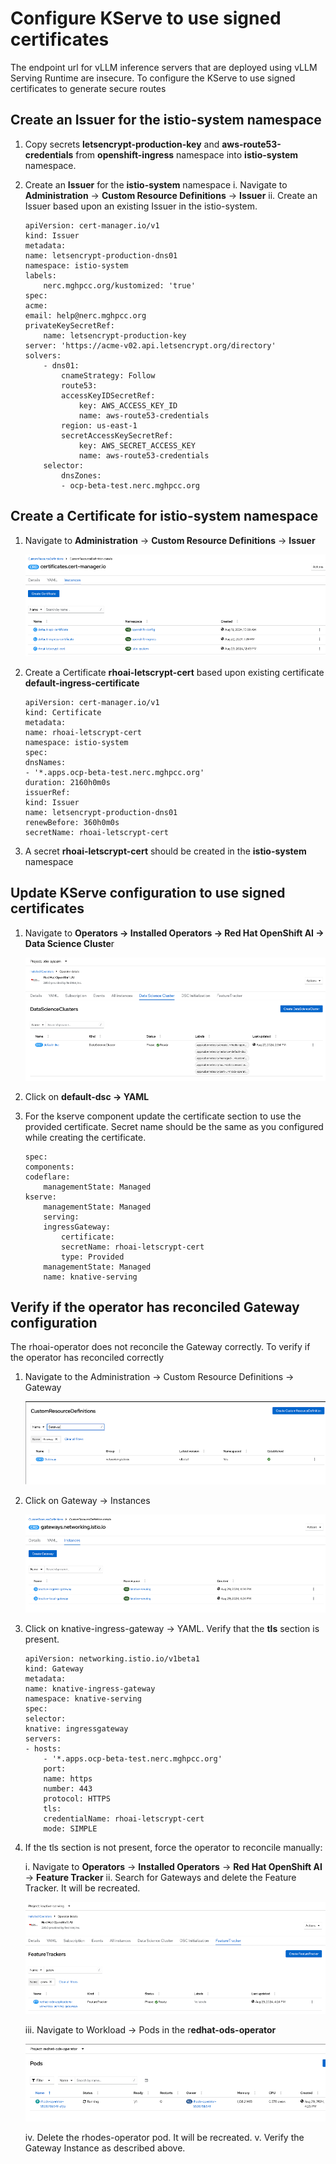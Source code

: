 # Configure KServe to use signed certificates

The endpoint url for vLLM inference servers that are deployed using vLLM Serving Runtime are insecure. To configure the KServe to use signed certificates to generate secure routes

## Create an Issuer for the istio-system namespace

1. Copy secrets **letsencrypt-production-key** and **aws-route53-credentials** from **openshift-ingress** namespace into **istio-system** namespace.

2. Create an **Issuer** for the **istio-system** namespace
   i. Navigate to **Administration** → **Custom Resource Definitions** → **Issuer**
   ii. Create an Issuer based upon an existing Issuer in the istio-system.

    ```
    apiVersion: cert-manager.io/v1
    kind: Issuer
    metadata:
    name: letsencrypt-production-dns01
    namespace: istio-system
    labels:
        nerc.mghpcc.org/kustomized: 'true'
    spec:
    acme:
    email: help@nerc.mghpcc.org
    privateKeySecretRef:
        name: letsencrypt-production-key
    server: 'https://acme-v02.api.letsencrypt.org/directory'
    solvers:
        - dns01:
            cnameStrategy: Follow
            route53:
            accessKeyIDSecretRef:
                key: AWS_ACCESS_KEY_ID
                name: aws-route53-credentials
            region: us-east-1
            secretAccessKeySecretRef:
                key: AWS_SECRET_ACCESS_KEY
                name: aws-route53-credentials
        selector:
            dnsZones:
            - ocp-beta-test.nerc.mghpcc.org
    ```

## Create a Certificate for istio-system namespace

1. Navigate to **Administration** → **Custom Resource Definitions** → **Issuer**

   ![certificates](./images/certificate.png)

2. Create a Certificate **rhoai-letscrypt-cert** based upon existing certificate **default-ingress-certificate**

    ```
    apiVersion: cert-manager.io/v1
    kind: Certificate
    metadata:
    name: rhoai-letscrypt-cert
    namespace: istio-system
    spec:
    dnsNames:
    - '*.apps.ocp-beta-test.nerc.mghpcc.org'
    duration: 2160h0m0s
    issuerRef:
    kind: Issuer
    name: letsencrypt-production-dns01
    renewBefore: 360h0m0s
    secretName: rhoai-letscrypt-cert
    ```

3. A secret **rhoai-letscrypt-cert** should be created in the **istio-system** namespace

## Update KServe configuration to use signed certificates

1. Navigate to **Operators → Installed Operators → Red Hat OpenShift AI → Data Science Cluste**r

   ![Data Science Cluster](./images/dsc.png)

2. Click on **default-dsc → YAML**
3. For the kserve component update the certificate section to use the provided certificate. Secret name should be the same as you configured while creating the certificate.

    ```
    spec:
    components:
    codeflare:
        managementState: Managed
    kserve:
        managementState: Managed
        serving:
        ingressGateway:
            certificate:
            secretName: rhoai-letscrypt-cert
            type: Provided
        managementState: Managed
        name: knative-serving
    ```

## Verify if the operator has reconciled Gateway configuration

The rhoai-operator does not reconcile the Gateway correctly. To verify if the operator has reconciled correctly

1. Navigate to the Administration → Custom Resource Definitions → Gateway

    ![Gateways](./images/gateway.png)

2. Click on Gateway → Instances

    ![Gateway instance](./images/gateway-instance.png)

3. Click on knative-ingress-gateway → YAML. Verify that the **tls** section is present.

    ```
    apiVersion: networking.istio.io/v1beta1
    kind: Gateway
    metadata:
    name: knative-ingress-gateway
    namespace: knative-serving
    spec:
    selector:
    knative: ingressgateway
    servers:
    - hosts:
        - '*.apps.ocp-beta-test.nerc.mghpcc.org'
        port:
        name: https
        number: 443
        protocol: HTTPS
        tls:
        credentialName: rhoai-letscrypt-cert
        mode: SIMPLE
    ```

4. If the tls section is not present, force the operator to reconcile manually:

   i. Navigate to **Operators** → **Installed Operators** → **Red Hat OpenShift AI** → **Feature Tracker**
   ii. Search for Gateways and delete the Feature Tracker. It will be recreated.

    ![Feature Tracker](./images/feature-tracker.png)

   iii. Navigate to Workload → Pods in the r**edhat-ods-operator**

    ![Feature Tracker](./images/operator.png)

   iv. Delete the rhodes-operator pod. It will be recreated.
   v. Verify the Gateway Instance as described above.
